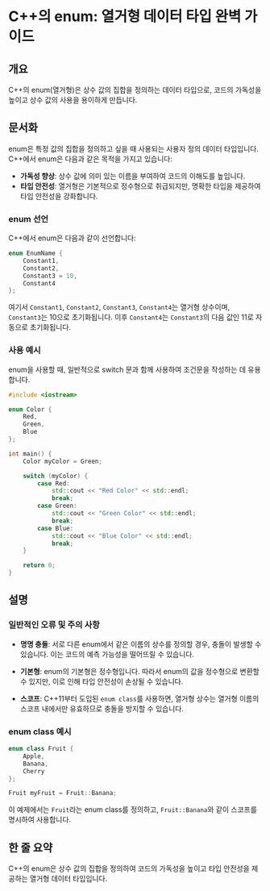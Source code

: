 <!--
Meta Description: # C++의 enum: 열거형 데이터 타입 완벽 가이드 ## 개요 C++의 enum(열거형)은 상수 값의 집합을 정의하는 데이터 타입으로, 코드의 가독성을 높이고 상수 값의 사용을 용이하게 만듭니다. ## 문서화 enum은 특정 값의 집합을 정의하고 싶을 때 사용되는 ...
Meta Keywords: enum, 열거형, std, 있습니다, color
-->

# C++의 enum: 열거형 데이터 타입 완벽 가이드

## 개요
C++의 enum(열거형)은 상수 값의 집합을 정의하는 데이터 타입으로, 코드의 가독성을 높이고 상수 값의 사용을 용이하게 만듭니다.

## 문서화
enum은 특정 값의 집합을 정의하고 싶을 때 사용되는 사용자 정의 데이터 타입입니다. C++에서 enum은 다음과 같은 목적을 가지고 있습니다:

- **가독성 향상**: 상수 값에 의미 있는 이름을 부여하여 코드의 이해도를 높입니다.
- **타입 안전성**: 열거형은 기본적으로 정수형으로 취급되지만, 명확한 타입을 제공하여 타입 안전성을 강화합니다.

### enum 선언
C++에서 enum은 다음과 같이 선언합니다:

```cpp
enum EnumName {
    Constant1,
    Constant2,
    Constant3 = 10,
    Constant4
};
```

여기서 `Constant1`, `Constant2`, `Constant3`, `Constant4`는 열거형 상수이며, `Constant3`는 10으로 초기화됩니다. 이후 `Constant4`는 `Constant3`의 다음 값인 11로 자동으로 초기화됩니다.

### 사용 예시
enum을 사용할 때, 일반적으로 switch 문과 함께 사용하여 조건문을 작성하는 데 유용합니다.

```cpp
#include <iostream>

enum Color {
    Red,
    Green,
    Blue
};

int main() {
    Color myColor = Green;

    switch (myColor) {
        case Red:
            std::cout << "Red Color" << std::endl;
            break;
        case Green:
            std::cout << "Green Color" << std::endl;
            break;
        case Blue:
            std::cout << "Blue Color" << std::endl;
            break;
    }

    return 0;
}
```

## 설명
### 일반적인 오류 및 주의 사항
- **명명 충돌**: 서로 다른 enum에서 같은 이름의 상수를 정의할 경우, 충돌이 발생할 수 있습니다. 이는 코드의 예측 가능성을 떨어뜨릴 수 있습니다.
  
- **기본형**: enum의 기본형은 정수형입니다. 따라서 enum의 값을 정수형으로 변환할 수 있지만, 이로 인해 타입 안전성이 손상될 수 있습니다.

- **스코프**: C++11부터 도입된 `enum class`를 사용하면, 열거형 상수는 열거형 이름의 스코프 내에서만 유효하므로 충돌을 방지할 수 있습니다.

### enum class 예시
```cpp
enum class Fruit {
    Apple,
    Banana,
    Cherry
};

Fruit myFruit = Fruit::Banana;
```

이 예제에서는 `Fruit`라는 enum class를 정의하고, `Fruit::Banana`와 같이 스코프를 명시하여 사용합니다.

## 한 줄 요약
C++의 enum은 상수 값의 집합을 정의하여 코드의 가독성을 높이고 타입 안전성을 제공하는 열거형 데이터 타입입니다.